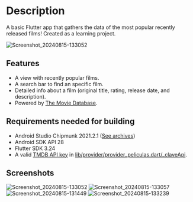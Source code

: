 # Description
A basic Flutter app that gathers the data of the most popular recently released films!
Created as a learning project.

![Screenshot_20240815-133052](https://github.com/user-attachments/assets/29d5daab-e650-4346-9759-447ce320547d)

## Features
- A view with recently popular films.
- A search bar to find an specific film.
- Detailed info about a film (original title, rating, release date, and description).
- Powered by [The Movie Database](https://www.themoviedb.org/).

## Requirements needed for building
- Android Studio Chipmunk 2021.2.1 ([See archives](https://developer.android.com/studio/archive))
- Android SDK API 28
- Flutter SDK 3.24
- A valid [TMDB API key](api.themoviedb.org) in [lib/provider/provider_peliculas.dart/_claveApi](https://github.com/Gathub22/Films-App/blob/main/lib/providers/provider_peliculas.dart#L11).

## Screenshots
![Screenshot_20240815-133052](https://github.com/user-attachments/assets/29d5daab-e650-4346-9759-447ce320547d)
![Screenshot_20240815-133057](https://github.com/user-attachments/assets/f87d4202-5c2d-4f6f-98e2-fe185cae2451)
![Screenshot_20240815-131449](https://github.com/user-attachments/assets/6483ce4b-661f-44d8-9a09-cdd84559a66d)
![Screenshot_20240815-133239](https://github.com/user-attachments/assets/2d5d980b-58a5-4ea5-bb9d-697469e74270)
